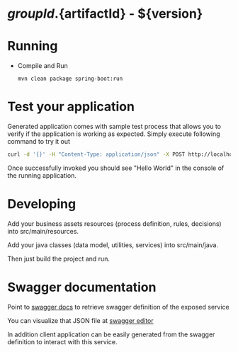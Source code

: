 # ${groupId}.${artifactId} - ${version} #

# Running

- Compile and Run

    ```
    mvn clean package spring-boot:run    
    ```

# Test your application

Generated application comes with sample test process that allows you to verify if the application is working as expected. Simply execute following command to try it out

```sh
curl -d '{}' -H "Content-Type: application/json" -X POST http://localhost:8080/tests                                                                                                    
```

Once successfully invoked you should see "Hello World" in the console of the running application.

# Developing

Add your business assets resources (process definition, rules, decisions) into src/main/resources.

Add your java classes (data model, utilities, services) into src/main/java.

Then just build the project and run.


# Swagger documentation

Point to [swagger docs](http://localhost:8080/docs/swagger.json) to retrieve swagger definition of the exposed service

You can visualize that JSON file at [swagger editor](https://editor.swagger.io)

In addition client application can be easily generated from the swagger definition to interact with this service.
